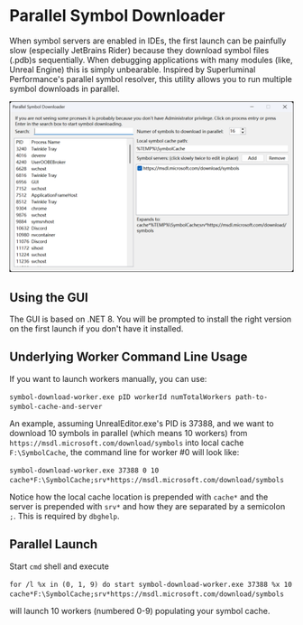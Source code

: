 Parallel Symbol Downloader
==========================
When symbol servers are enabled in IDEs, the first launch can be painfully slow (especially JetBrains Rider) because they download symbol files (.pdb)s sequentially. When debugging applications with many modules (like, Unreal Engine) this is simply unbearable. Inspired by Superluminal Performance's parallel symbol resolver, this utility allows you to run multiple symbol downloads in parallel.

![Parallel Symbol Downloader Screenshot](https://github.com/AlanIWBFT/ParallelSymbolDownloader/blob/master/screenshot.png?raw=true)

Using the GUI
-------------
The GUI is based on .NET 8. You will be prompted to install the right version on the first launch if you don't have it installed.

Underlying Worker Command Line Usage
------------------------------------
If you want to launch workers manually, you can use:

`symbol-download-worker.exe pID workerId numTotalWorkers path-to-symbol-cache-and-server`

An example, assuming UnrealEditor.exe's PID is 37388, and we want to download 10 symbols in parallel (which means 10 workers) from `https://msdl.microsoft.com/download/symbols` into local cache `F:\SymbolCache`, the command line for worker #0 will look like:

`symbol-download-worker.exe 37388 0 10 cache*F:\SymbolCache;srv*https://msdl.microsoft.com/download/symbols`

Notice how the local cache location is prepended with `cache*` and the server is prepended with `srv*` and how they are separated by a semicolon `;`. This is required by `dbghelp`.

Parallel Launch
---------------
Start `cmd` shell and execute

`for /l %x in (0, 1, 9) do start symbol-download-worker.exe 37388 %x 10 cache*F:\SymbolCache;srv*https://msdl.microsoft.com/download/symbols`

will launch 10 workers (numbered 0-9) populating your symbol cache.
